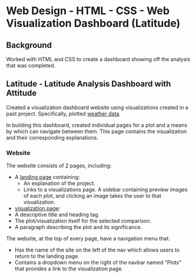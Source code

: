 # Web Design - HTML - CSS - Web Visualization Dashboard (Latitude)

## Background

Worked with HTML and CSS to create a dashboard showing off the analysis that was completed.

## Latitude - Latitude Analysis Dashboard with Attitude

Created a visualization dashboard website using visualizations created in a past project. Specifically, plotted [weather data](Resources/cities.csv).

In building this dashboard, created individual pages for a plot and a means by which can navigate between them. This page contains the visualization and their corresponding explanations. 

### Website 

The website consists of 2 pages, including:

* A [landing page](#landing-page) containing:
  * An explanation of the project.
  * Links to a visualizations page. A sidebar containing preview images of each plot, and clicking an image takes the user to that visualization.
*  [visualization page](#visualization-page):
  * A descriptive title and heading tag.
  * The plot/visualization itself for the selected comparison.
  * A paragraph describing the plot and its significance.

The website, at the top of every page, have a navigation menu that:

* Has the name of the site on the left of the nav which allows users to return to the landing page.
* Contains a dropdown menu on the right of the navbar named "Plots" that provides a link to the visualization page.


